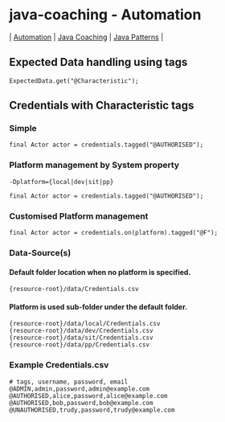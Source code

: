 # java-coaching - Automation
| [Automation](src/main/java/automation "Automated Testing with Java") | [Java Coaching](src/main/java/coaching "Coaching Java Idioms") | [Java Patterns](src/main/java/patterns "Design Patterns in Java") |

## Expected Data handling using tags

	ExpectedData.get("@Characteristic");


## Credentials with Characteristic tags

### Simple

	final Actor actor = credentials.tagged("@AUTHORISED");

### Platform management by System property

	-Dplatform={local|dev|sit|pp}

	final Actor actor = credentials.tagged("@AUTHORISED");

### Customised Platform management 

	final Actor actor = credentials.on(platform).tagged("@F");

### Data-Source(s)

#### Default folder location when no platform is specified.

	{resource-root}/data/Credentials.csv

#### Platform is used sub-folder under the default folder.
	
	{resource-root}/data/local/Credentials.csv
	{resource-root}/data/dev/Credentials.csv
	{resource-root}/data/sit/Credentials.csv
	{resource-root}/data/pp/Credentials.csv

### Example Credentials.csv

	# tags, username, password, email
	@ADMIN,admin,password,admin@example.com
	@AUTHORISED,alice,password,alice@example.com
	@AUTHORISED,bob,password,bob@example.com
	@UNAUTHORISED,trudy,password,trudy@example.com

